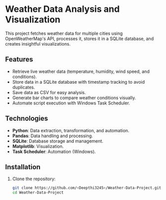 # Weather Data Analysis and Visualization

This project fetches weather data for multiple cities using OpenWeatherMap's API, processes it, stores it in a SQLite database, and creates insightful visualizations.

## Features
- Retrieve live weather data (temperature, humidity, wind speed, and conditions).
- Store data in a SQLite database with timestamp tracking to avoid duplicates.
- Save data as CSV for easy analysis.
- Generate bar charts to compare weather conditions visually.
- Automate script execution with Windows Task Scheduler.

## Technologies
- **Python**: Data extraction, transformation, and automation.
- **Pandas**: Data handling and processing.
- **SQLite**: Database storage and management.
- **Matplotlib**: Visualization.
- **Task Scheduler**: Automation (Windows).

## Installation
1. Clone the repository:
   ```bash
   git clone https://github.com/<Deepthi3245>/Weather-Data-Project.git
   cd Weather-Data-Project
